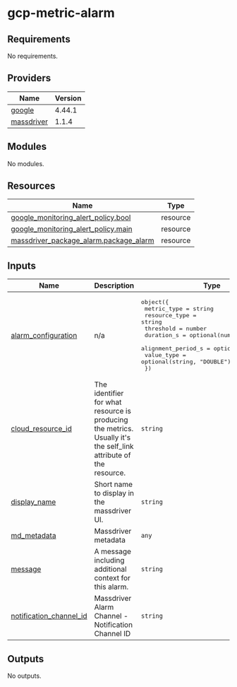 # gcp-metric-alarm

<!-- BEGINNING OF PRE-COMMIT-TERRAFORM DOCS HOOK -->
## Requirements

No requirements.

## Providers

| Name | Version |
|------|---------|
| <a name="provider_google"></a> [google](#provider\_google) | 4.44.1 |
| <a name="provider_massdriver"></a> [massdriver](#provider\_massdriver) | 1.1.4 |

## Modules

No modules.

## Resources

| Name | Type |
|------|------|
| [google_monitoring_alert_policy.bool](https://registry.terraform.io/providers/hashicorp/google/latest/docs/resources/monitoring_alert_policy) | resource |
| [google_monitoring_alert_policy.main](https://registry.terraform.io/providers/hashicorp/google/latest/docs/resources/monitoring_alert_policy) | resource |
| [massdriver_package_alarm.package_alarm](https://registry.terraform.io/providers/massdriver-cloud/massdriver/latest/docs/resources/package_alarm) | resource |

## Inputs

| Name | Description | Type | Default | Required |
|------|-------------|------|---------|:--------:|
| <a name="input_alarm_configuration"></a> [alarm\_configuration](#input\_alarm\_configuration) | n/a | <pre>object({<br>    metric_type        = string<br>    resource_type      = string<br>    threshold          = number<br>    duration_s         = optional(number, 60)<br>    alignment_period_s = optional(number, 60)<br>    value_type         = optional(string, "DOUBLE")<br>  })</pre> | n/a | yes |
| <a name="input_cloud_resource_id"></a> [cloud\_resource\_id](#input\_cloud\_resource\_id) | The identifier for what resource is producing the metrics. Usually it's the self\_link attribute of the resource. | `string` | n/a | yes |
| <a name="input_display_name"></a> [display\_name](#input\_display\_name) | Short name to display in the massdriver UI. | `string` | n/a | yes |
| <a name="input_md_metadata"></a> [md\_metadata](#input\_md\_metadata) | Massdriver metadata | `any` | n/a | yes |
| <a name="input_message"></a> [message](#input\_message) | A message including additional context for this alarm. | `string` | n/a | yes |
| <a name="input_notification_channel_id"></a> [notification\_channel\_id](#input\_notification\_channel\_id) | Massdriver Alarm Channel - Notification Channel ID | `string` | n/a | yes |

## Outputs

No outputs.
<!-- END OF PRE-COMMIT-TERRAFORM DOCS HOOK -->
